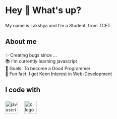 <h1 align="left">Hey 👋 What's up?</h1>

###

<p align="left">My name is Lakshya and I'm a Student, from TCET </p>

###

<h2 align="left">About me</h2>

###

<p align="left">✨ Creating bugs since ...<br>📚 I'm currently learning javascript<br>🎯 Goals: To become a Good Programmer<br>🎲 Fun fact: I got  Keen Interest in Web-Development</p>

###

<h2 align="left">I code with</h2>

###

<div align="left">
  <img src="https://cdn.jsdelivr.net/gh/devicons/devicon/icons/javascript/javascript-original.svg" height="40" alt="javascript logo"  />
  <img width="12" />
  <img src="https://cdn.jsdelivr.net/gh/devicons/devicon/icons/jest/jest-plain.svg" height="40" alt="c logo"  />
</div>

###
